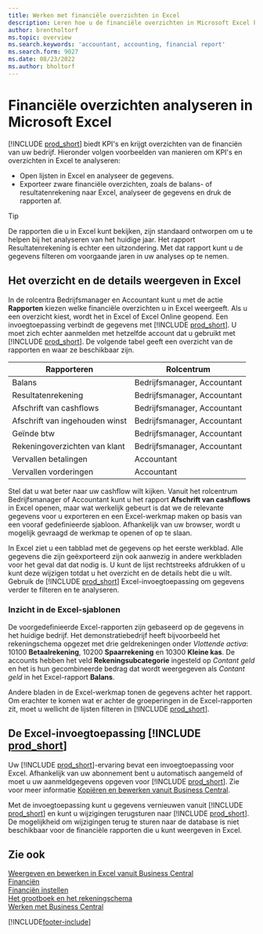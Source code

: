 ```yaml
---
title: Werken met financiële overzichten in Excel
description: Leren hoe u de financiële overzichten in Microsoft Excel kunt openen vanuit Business Central voor een betere analyse.
author: brentholtorf
ms.topic: overview
ms.search.keywords: 'accountant, accounting, financial report'
ms.search.form: 9027
ms.date: 08/23/2022
ms.author: bholtorf
---
```

# <a name="analyzing-financial-statements-in-microsoft-excel"></a>Financiële overzichten analyseren in Microsoft Excel

[!INCLUDE [prod_short](includes/prod_short.md)] biedt KPI's en krijgt overzichten van de financiën van uw bedrijf. Hieronder volgen voorbeelden van manieren om KPI's en overzichten in Excel te analyseren:

* Open lijsten in Excel en analyseer de gegevens. 
* Exporteer zware financiële overzichten, zoals de balans- of resultatenrekening naar Excel, analyseer de gegevens en druk de rapporten af.  

> [!TIP]
> De rapporten die u in Excel kunt bekijken, zijn standaard ontworpen om u te helpen bij het analyseren van het huidige jaar. Het rapport Resultatenrekening is echter een uitzondering. Met dat rapport kunt u de gegevens filteren om voorgaande jaren in uw analyses op te nemen.

## <a name="getting-the-overview-and-the-details-in-excel"></a>Het overzicht en de details weergeven in Excel

In de rolcentra Bedrijfsmanager en Accountant kunt u met de actie **Rapporten** kiezen welke financiële overzichten u in Excel weergeeft. Als u een overzicht kiest, wordt het in Excel of Excel Online geopend. Een invoegtoepassing verbindt de gegevens met [!INCLUDE [prod_short](includes/prod_short.md)]. U moet zich echter aanmelden met hetzelfde account dat u gebruikt met [!INCLUDE [prod_short](includes/prod_short.md)]. De volgende tabel geeft een overzicht van de rapporten en waar ze beschikbaar zijn.  


|Rapporteren  |Rolcentrum  |
|---------|---------|
|Balans                 | Bedrijfsmanager, Accountant |
|Resultatenrekening              | Bedrijfsmanager, Accountant |
|Afschrift van cashflows       | Bedrijfsmanager, Accountant |
|Afschrift van ingehouden winst| Bedrijfsmanager, Accountant |
|Geïnde btw         | Bedrijfsmanager, Accountant |
|Rekeningoverzichten van klant           | Bedrijfsmanager, Accountant |
|Vervallen betalingen         | Accountant |
|Vervallen vorderingen      | Accountant |

Stel dat u wat beter naar uw cashflow wilt kijken. Vanuit het rolcentrum Bedrijfsmanager of Accountant kunt u het rapport **Afschrift van cashflows** in Excel openen, maar wat werkelijk gebeurt is dat we de relevante gegevens voor u exporteren en een Excel-werkmap maken op basis van een vooraf gedefinieerde sjabloon. Afhankelijk van uw browser, wordt u mogelijk gevraagd de werkmap te openen of op te slaan.  

In Excel ziet u een tabblad met de gegevens op het eerste werkblad. Alle gegevens die zijn geëxporteerd zijn ook aanwezig in andere werkbladen voor het geval dat dat nodig is. U kunt de lijst rechtstreeks afdrukken of u kunt deze wijzigen totdat u het overzicht en de details hebt die u wilt. Gebruik de [!INCLUDE [prod_short](includes/prod_short.md)] Excel-invoegtoepassing om gegevens verder te filteren en te analyseren.  

### <a name="understanding-the-excel-templates"></a>Inzicht in de Excel-sjablonen

De voorgedefinieerde Excel-rapporten zijn gebaseerd op de gegevens in het huidige bedrijf. Het demonstratiebedrijf heeft bijvoorbeeld het rekeningschema opgezet met drie geldrekeningen onder *Vlottende activa*: 10100 **Betaalrekening**, 10200 **Spaarrekening** en 10300 **Kleine kas**. De accounts hebben het veld **Rekeningsubcategorie** ingesteld op *Contant geld* en het is hun gecombineerde bedrag dat wordt weergegeven als *Contant geld* in het Excel-rapport **Balans**.  

Andere bladen in de Excel-werkmap tonen de gegevens achter het rapport. Om erachter te komen wat er achter de groeperingen in de Excel-rapporten zit, moet u wellicht de lijsten filteren in [!INCLUDE [prod_short](includes/prod_short.md)].  

## <a name="the--excel-add-in"></a>De Excel-invoegtoepassing [!INCLUDE [prod_short](includes/prod_short.md)]

Uw [!INCLUDE [prod_short](includes/prod_short.md)]-ervaring bevat een invoegtoepassing voor Excel. Afhankelijk van uw abonnement bent u automatisch aangemeld of moet u uw aanmeldgegevens opgeven voor [!INCLUDE [prod_short](includes/prod_short.md)]. Zie voor meer informatie [Kopiëren en bewerken vanuit Business Central](across-work-with-excel.md).  

Met de invoegtoepassing kunt u gegevens vernieuwen vanuit [!INCLUDE [prod_short](includes/prod_short.md)] en kunt u wijzigingen terugsturen naar [!INCLUDE [prod_short](includes/prod_short.md)]. De mogelijkheid om wijzigingen terug te sturen naar de database is niet beschikbaar voor de financiële rapporten die u kunt weergeven in Excel.  

## <a name="see-also"></a>Zie ook

[Weergeven en bewerken in Excel vanuit Business Central](across-work-with-excel.md)  
[Financiën](finance.md)  
[Financiën instellen](finance-setup-finance.md)  
[Het grootboek en het rekeningschema](finance-general-ledger.md)  
[Werken met Business Central](ui-work-product.md)  


[!INCLUDE[footer-include](includes/footer-banner.md)]
